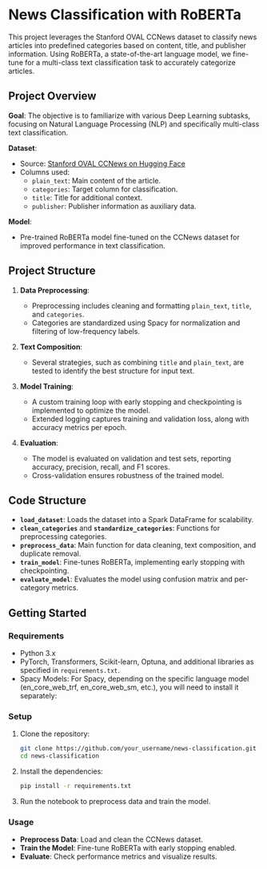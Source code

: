 # News Classification with RoBERTa

This project leverages the Stanford OVAL CCNews dataset to classify news articles into predefined categories based on content, title, and publisher information. Using RoBERTa, a state-of-the-art language model, we fine-tune for a multi-class text classification task to accurately categorize articles.

## Project Overview

**Goal**: The objective is to familiarize with various Deep Learning subtasks, focusing on Natural Language Processing (NLP) and specifically multi-class text classification.

**Dataset**:  
- Source: [Stanford OVAL CCNews on Hugging Face](https://huggingface.co/datasets/stanford-oval/ccnews)
- Columns used:
  - `plain_text`: Main content of the article.
  - `categories`: Target column for classification.
  - `title`: Title for additional context.
  - `publisher`: Publisher information as auxiliary data.

**Model**:  
- Pre-trained RoBERTa model fine-tuned on the CCNews dataset for improved performance in text classification.

## Project Structure

1. **Data Preprocessing**:  
   - Preprocessing includes cleaning and formatting `plain_text`, `title`, and `categories`.
   - Categories are standardized using Spacy for normalization and filtering of low-frequency labels.

2. **Text Composition**:
   - Several strategies, such as combining `title` and `plain_text`, are tested to identify the best structure for input text.

3. **Model Training**:
   - A custom training loop with early stopping and checkpointing is implemented to optimize the model.
   - Extended logging captures training and validation loss, along with accuracy metrics per epoch.

4. **Evaluation**:
   - The model is evaluated on validation and test sets, reporting accuracy, precision, recall, and F1 scores.
   - Cross-validation ensures robustness of the trained model.

## Code Structure

- **`load_dataset`**: Loads the dataset into a Spark DataFrame for scalability.
- **`clean_categories`** and **`standardize_categories`**: Functions for preprocessing categories.
- **`preprocess_data`**: Main function for data cleaning, text composition, and duplicate removal.
- **`train_model`**: Fine-tunes RoBERTa, implementing early stopping with checkpointing.
- **`evaluate_model`**: Evaluates the model using confusion matrix and per-category metrics.

## Getting Started

### Requirements

- Python 3.x
- PyTorch, Transformers, Scikit-learn, Optuna, and additional libraries as specified in `requirements.txt`.
- Spacy Models: For Spacy, depending on the specific language model (en_core_web_trf, en_core_web_sm, etc.), you will need to install it separately:

### Setup

1. Clone the repository:
   ```bash
   git clone https://github.com/your_username/news-classification.git
   cd news-classification
   ```

2. Install the dependencies:
   ```bash
   pip install -r requirements.txt
   ```

3. Run the notebook to preprocess data and train the model.

### Usage

- **Preprocess Data**: Load and clean the CCNews dataset.
- **Train the Model**: Fine-tune RoBERTa with early stopping enabled.
- **Evaluate**: Check performance metrics and visualize results.
